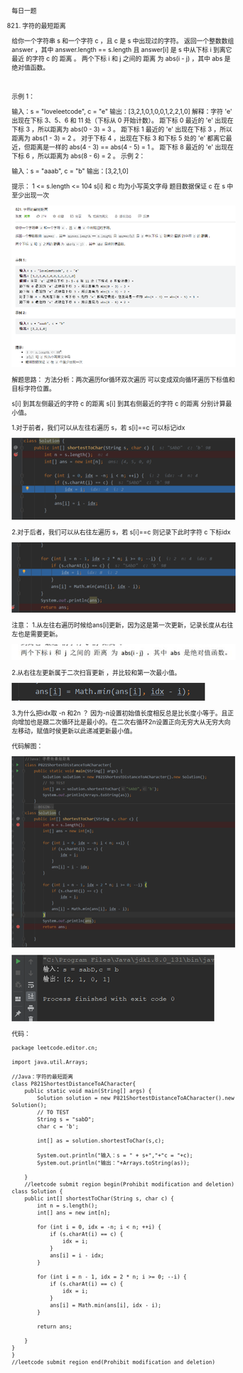 每日一题

821. 字符的最短距离

给你一个字符串 s 和一个字符 c ，且 c 是 s 中出现过的字符。
返回一个整数数组 answer ，其中 answer.length == s.length 且 answer[i] 是 s 中从下标 i 到离它 最近 的字符 c 的 距离 。
两个下标 i 和 j 之间的 距离 为 abs(i - j) ，其中 abs 是绝对值函数。

 

示例 1：

输入：s = "loveleetcode", c = "e"
输出：[3,2,1,0,1,0,0,1,2,2,1,0]
解释：字符 'e' 出现在下标 3、5、6 和 11 处（下标从 0 开始计数）。
距下标 0 最近的 'e' 出现在下标 3 ，所以距离为 abs(0 - 3) = 3 。
距下标 1 最近的 'e' 出现在下标 3 ，所以距离为 abs(1 - 3) = 2 。
对于下标 4 ，出现在下标 3 和下标 5 处的 'e' 都离它最近，但距离是一样的 abs(4 - 3) == abs(4 - 5) = 1 。
距下标 8 最近的 'e' 出现在下标 6 ，所以距离为 abs(8 - 6) = 2 。
示例 2：

输入：s = "aaab", c = "b"
输出：[3,2,1,0]
 

提示：
1 <= s.length <= 104
s[i] 和 c 均为小写英文字母
题目数据保证 c 在 s 中至少出现一次

![输入图片说明](%E6%AF%8F%E6%97%A5%E4%B8%80%E9%A2%98.png)

解题思路：
方法分析：两次遍历for循环双次遍历
可以变成双向循环遍历下标值和目标字符位置。

s[i] 到其左侧最近的字符 c 的距离
s[i] 到其右侧最近的字符 c 的距离
分别计算最小值。

1.对于前者，我们可以从左往右遍历 s，若 s[i]==c 可以标记idx 

![输入图片说明](1.png)

2.对于后者，我们可以从右往左遍历 s，若 s[i]==c 则记录下此时字符 c 下标idx 

![输入图片说明](2.png)

注意：
1.从左往右遍历时候给ans[i]更新，因为这是第一次更新，记录长度从右往左也是需要更新。


![输入图片说明](6.jpg)


2.从右往左更新属于二次扫盲更新 ，并比较和第一次最小值。

![输入图片说明](3.png)
 

3.为什么把idx取 -n 和2n ？
因为-n设置初始值长度相反总是比长度小等于。且正向增加也是跟二次循环比是最小的。在二次右循环2n设置正向无穷大从无穷大向左移动，赋值时侯更新以此递减更新最小值。

代码解图：

![输入图片说明](4.png)


![输入图片说明](5.png)

代码：

```
package leetcode.editor.cn;

import java.util.Arrays;

//Java：字符的最短距离
class P821ShortestDistanceToACharacter{
    public static void main(String[] args) {
        Solution solution = new P821ShortestDistanceToACharacter().new Solution();
        // TO TEST
        String s = "sabD";
        char c = 'b';

        int[] as = solution.shortestToChar(s,c);

        System.out.println("输入：s = " + s+","+"c = "+c);
        System.out.println("输出："+Arrays.toString(as));

    }
    //leetcode submit region begin(Prohibit modification and deletion)
class Solution {
    public int[] shortestToChar(String s, char c) {
        int n = s.length();
        int[] ans = new int[n];

        for (int i = 0, idx = -n; i < n; ++i) {
            if (s.charAt(i) == c) {
                idx = i;
            }
            ans[i] = i - idx;
        }

        for (int i = n - 1, idx = 2 * n; i >= 0; --i) {
            if (s.charAt(i) == c) {
                idx = i;
            }
            ans[i] = Math.min(ans[i], idx - i);
        }

        return ans;

    }
}
}
//leetcode submit region end(Prohibit modification and deletion)
```




